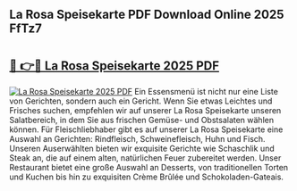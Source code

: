 ## La Rosa Speisekarte PDF Download Online 2025 FfTz7

# <h2><a href="http://gce8fvp.nevu.top/?p=La+Rosa+Speisekarte">🔗 👉🔴 La Rosa Speisekarte 2025 PDF</a></h2>

[![La Rosa Speisekarte 2025 PDF](https://i.imgur.com/dBaPXMq.png)](http://gce8fvp.nevu.top/?p=La+Rosa+Speisekarte)
Ein Essensmenü ist nicht nur eine Liste von Gerichten, sondern auch ein Gericht. Wenn Sie etwas Leichtes und Frisches suchen, empfehlen wir auf unserer La Rosa Speisekarte unseren Salatbereich, in dem Sie aus frischen Gemüse- und Obstsalaten wählen können. Für Fleischliebhaber gibt es auf unserer La Rosa Speisekarte eine Auswahl an Gerichten: Rindfleisch, Schweinefleisch, Huhn und Fisch. Unseren Auserwählten bieten wir exquisite Gerichte wie Schaschlik und Steak an, die auf einem alten, natürlichen Feuer zubereitet werden. Unser Restaurant bietet eine große Auswahl an Desserts, von traditionellen Torten und Kuchen bis hin zu exquisiten Crème Brûlée und Schokoladen-Gateais.
